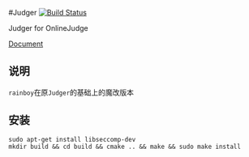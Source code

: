 #Judger [![Build Status](https://travis-ci.org/QingdaoU/Judger.svg?branch=newnew)](https://travis-ci.org/QingdaoU/Judger)

Judger for OnlineJudge 

[Document](http://docs.onlinejudge.me/Judger/)

## 说明

`rainboy`在原`Judger`的基础上的魔改版本


## 安装

```
sudo apt-get install libseccomp-dev
mkdir build && cd build && cmake .. && make && sudo make install
```
